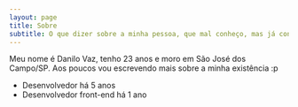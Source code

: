 ```yaml
---
layout: page
title: Sobre
subtitle: O que dizer sobre a minha pessoa, que mal conheço, mas já considero pacas?
---
```


Meu nome é Danilo Vaz, tenho 23 anos e moro em São José dos Campo/SP. Aos poucos vou escrevendo mais sobre a minha existência :p

- Desenvolvedor há 5 anos
- Desenvolvedor front-end há 1 ano
